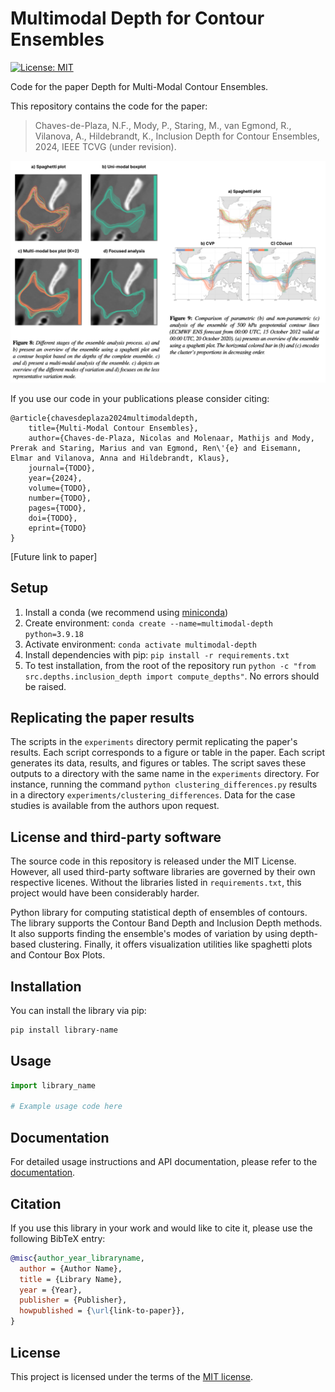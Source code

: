 # Multimodal Depth for Contour Ensembles

[![License: MIT](https://img.shields.io/badge/License-MIT-yellow.svg)](https://opensource.org/licenses/MIT)

Code for the paper Depth for Multi-Modal Contour Ensembles.

This repository contains the code for the paper:
> Chaves-de-Plaza, N.F., Mody, P., Staring, M., van Egmond, R., Vilanova, A., Hildebrandt, K., Inclusion Depth for Contour Ensembles, 2024, IEEE TCVG (under revision).

![figs 8 and 9 of the paper](fig-header.png)

If you use our code in your publications please consider citing:
```
@article{chavesdeplaza2024multimodaldepth,
    title={Multi-Modal Contour Ensembles},
    author={Chaves-de-Plaza, Nicolas and Molenaar, Mathijs and Mody, Prerak and Staring, Marius and van Egmond, Ren\'{e} and Eisemann, Elmar and Vilanova, Anna and Hildebrandt, Klaus},
    journal={TODO},
    year={2024},
    volume={TODO},
    number={TODO},
    pages={TODO},    
    doi={TODO},
    eprint={TODO}
}
```

[Future link to paper]

## Setup
1. Install a conda (we recommend using [miniconda](https://docs.conda.io/projects/miniconda/en/latest/))
2. Create environment: `conda create --name=multimodal-depth python=3.9.18`
3. Activate environment: `conda activate multimodal-depth`
4. Install dependencies with pip: `pip install -r requirements.txt`
5. To test installation, from the root of the repository run `python -c "from src.depths.inclusion_depth import compute_depths"`. No errors should be raised.

## Replicating the paper results
The scripts in the `experiments` directory permit replicating the paper's results.
Each script corresponds to a figure or table in the paper. Each script generates its data, results, and figures or tables. The script saves these outputs to a directory with the same name in the `experiments` directory. For instance, running the command `python clustering_differences.py` results in a directory `experiments/clustering_differences`.
Data for the case studies is available from the authors upon request. 

## License and third-party software
The source code in this repository is released under the MIT License. However, all used third-party software libraries are governed by their own respective licenes. Without the libraries listed in `requirements.txt`, this project would have been considerably harder.











Python library for computing statistical depth of ensembles of contours. The library supports the Contour Band Depth and Inclusion Depth methods. It also supports finding the ensemble's modes of variation by using depth-based clustering. Finally, it offers visualization utilities like spaghetti plots and Contour Box Plots. 

## Installation

You can install the library via pip:

```bash
pip install library-name
```

## Usage

```python
import library_name

# Example usage code here
```

## Documentation

For detailed usage instructions and API documentation, please refer to the [documentation](https://link-to-documentation).

## Citation

If you use this library in your work and would like to cite it, please use the following BibTeX entry:

```bibtex
@misc{author_year_libraryname,
  author = {Author Name},
  title = {Library Name},
  year = {Year},
  publisher = {Publisher},
  howpublished = {\url{link-to-paper}},
}
```

## License

This project is licensed under the terms of the [MIT license](LICENSE).